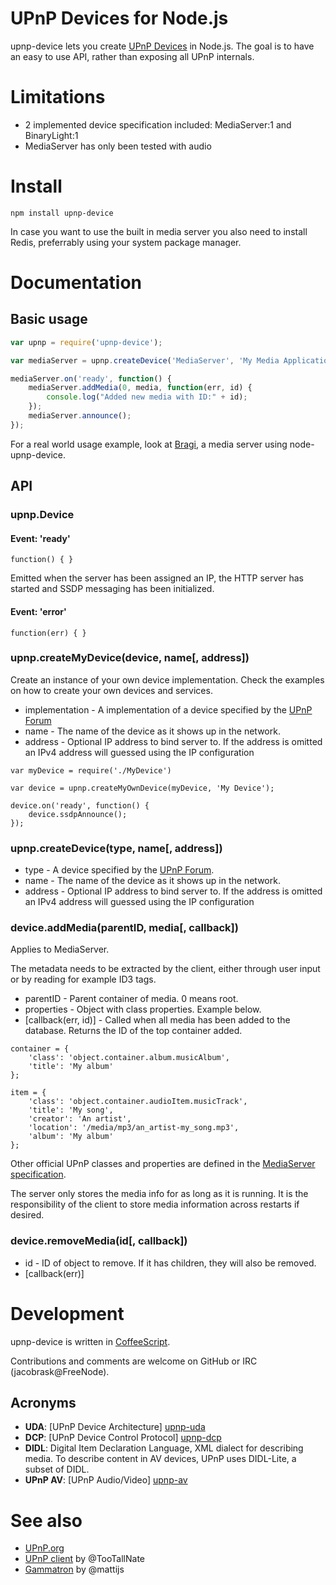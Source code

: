 # UPnP Devices for Node.js

upnp-device lets you create [UPnP Devices][upnp-dcp] in Node.js. The goal is to have an easy to use API, rather than exposing all UPnP internals.

# Limitations

* 2 implemented device specification included: MediaServer:1 and BinaryLight:1
* MediaServer has only been tested with audio

# Install

`npm install upnp-device`

In case you want to use the built in media server you also need to install Redis, preferrably using your system package manager.

# Documentation


## Basic usage

```javascript
var upnp = require('upnp-device');

var mediaServer = upnp.createDevice('MediaServer', 'My Media Application');

mediaServer.on('ready', function() {
    mediaServer.addMedia(0, media, function(err, id) {
        console.log("Added new media with ID:" + id);
    });
    mediaServer.announce();
});
```

For a real world usage example, look at [Bragi], a media server using node-upnp-device.

## API

### upnp.Device

#### Event: 'ready'

`function() { }`

Emitted when the server has been assigned an IP, the HTTP server has started and SSDP messaging has been initialized.

#### Event: 'error'

`function(err) { }`

### upnp.createMyDevice(device, name[, address])

Create an instance of your own device implementation. Check the examples on how to create your own devices and services.

* implementation - A implementation of a device specified by the [UPnP Forum][upnp-dcp]
* name - The name of the device as it shows up in the network.
* address - Optional IP address to bind server to. If the address is omitted an IPv4 address will guessed using the IP configuration

```
var myDevice = require('./MyDevice')

var device = upnp.createMyOwnDevice(myDevice, 'My Device');

device.on('ready', function() {
    device.ssdpAnnounce();
});
```

### upnp.createDevice(type, name[, address])

* type - A device specified by the [UPnP Forum][upnp-dcp].
* name - The name of the device as it shows up in the network.
* address - Optional IP address to bind server to. If the address is omitted an IPv4 address will guessed using the IP configuration

### device.addMedia(parentID, media[, callback])

Applies to MediaServer.

The metadata needs to be extracted by the client, either through user input or by reading for example ID3 tags.

* parentID - Parent container of media. 0 means root.
* properties - Object with class properties. Example below.
* [callback(err, id)] - Called when all media has been added to the database. Returns the ID of the top container added.

```
container = {
    'class': 'object.container.album.musicAlbum',
    'title': 'My album'
};
```

```
item = {
    'class': 'object.container.audioItem.musicTrack',
    'title': 'My song',
    'creator': 'An artist',
    'location': '/media/mp3/an_artist-my_song.mp3',
    'album': 'My album'
};
```

Other official UPnP classes and properties are defined in the [MediaServer specification][upnp-av].

The server only stores the media info for as long as it is running. It is the responsibility of the client to store media information across restarts if desired.


### device.removeMedia(id[, callback])

* id - ID of object to remove. If it has children, they will also be removed.
* [callback(err)]


# Development

upnp-device is written in [CoffeeScript](http://coffeescript.org).

Contributions and comments are welcome on GitHub or IRC (jacobrask@FreeNode).

## Acronyms

* **UDA**: [UPnP Device Architecture] [upnp-uda]
* **DCP**: [UPnP Device Control Protocol] [upnp-dcp]
* **DIDL**: Digital Item Declaration Language, XML dialect for describing media. To describe content in AV devices, UPnP uses DIDL-Lite, a subset of DIDL.
* **UPnP AV**: [UPnP Audio/Video] [upnp-av]


# See also

 * [UPnP.org][upnp]
 * [UPnP client](https://github.com/TooTallNate/node-upnp-client) by @TooTallNate
 * [Gammatron](https://github.com/mattijs/Gammatron) by @mattijs

[upnp]: http://upnp.org
[upnp-dcp]: http://upnp.org/sdcps-and-certification/standards/sdcps/
[upnp-uda]: http://upnp.org/sdcps-and-certification/standards/device-architecture-documents/
[upnp-av]: http://upnp.org/specs/av/av1/
[bragi]: https://github.com/jacobrask/bragi
